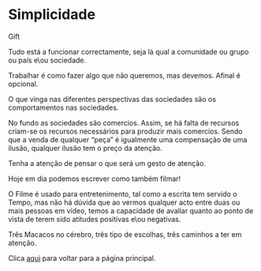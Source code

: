 # Simplicidade

Gift

Tudo está a funcionar correctamente, seja lá qual a comunidade ou grupo ou país e\ou sociedade.

Trabalhar é como fazer algo que não queremos, mas devemos. Afinal é opcional.

O que vinga nas diferentes perspectivas das sociedades são os comportamentos nas sociedades.

No fundo as sociedades são comercios. Assim, se há falta de recursos criam-se os recursos necessários para produzir mais comercios. Sendo que a  venda de qualquer “peça” é igualmente uma compensação de uma ilusão, qualquer ilusão tem o preço da atenção.

Tenha a atenção de pensar o que será um gesto de atenção.

Hoje em dia podemos escrever como também filmar!

O Filme é usado para entretenimento, tal como a escrita tem servido o Tempo, mas não há dúvida que ao vermos qualquer acto entre duas ou mais pessoas em vídeo, temos a capacidade de avaliar quanto ao ponto de vista de terem sido atitudes positivas e\ou negativas.

Três Macacos no cérebro, três tipo de escolhas, três caminhos a ter em atenção.

Clica [aqui](../README.md) para voltar para a página principal.
